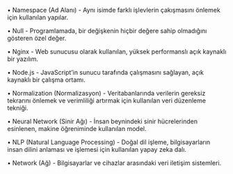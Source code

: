 •	Namespace (Ad Alanı) - Aynı isimde farklı işlevlerin çakışmasını önlemek için kullanılan yapılar.


 •	Null - Programlamada, bir değişkenin hiçbir değere sahip olmadığını gösteren özel değer.

 •	Nginx - Web sunucusu olarak kullanılan, yüksek performanslı açık kaynaklı bir yazılım.

 •	Node.js - JavaScript’in sunucu tarafında çalışmasını sağlayan, açık kaynaklı bir çalışma ortamı.

 •	Normalization (Normalizasyon) - Veritabanlarında verilerin gereksiz tekrarını önlemek ve verimliliği artırmak için kullanılan veri düzenleme tekniği.

 •	Neural Network (Sinir Ağı) - İnsan beynindeki sinir hücrelerinden esinlenen, makine öğreniminde kullanılan model.

 •	NLP (Natural Language Processing) - Doğal dil işleme, bilgisayarların insan dilini anlaması ve işlemesi için kullanılan yapay zeka dalı.

 •	Network (Ağ) - Bilgisayarlar ve cihazlar arasındaki veri iletişim sistemleri.

